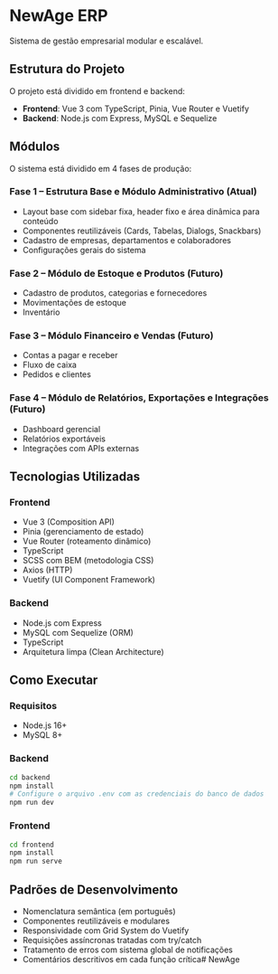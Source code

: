 # NewAge ERP

Sistema de gestão empresarial modular e escalável.

## Estrutura do Projeto

O projeto está dividido em frontend e backend:

- **Frontend**: Vue 3 com TypeScript, Pinia, Vue Router e Vuetify
- **Backend**: Node.js com Express, MySQL e Sequelize

## Módulos

O sistema está dividido em 4 fases de produção:

### Fase 1 – Estrutura Base e Módulo Administrativo (Atual)

- Layout base com sidebar fixa, header fixo e área dinâmica para conteúdo
- Componentes reutilizáveis (Cards, Tabelas, Dialogs, Snackbars)
- Cadastro de empresas, departamentos e colaboradores
- Configurações gerais do sistema

### Fase 2 – Módulo de Estoque e Produtos (Futuro)

- Cadastro de produtos, categorias e fornecedores
- Movimentações de estoque
- Inventário

### Fase 3 – Módulo Financeiro e Vendas (Futuro)

- Contas a pagar e receber
- Fluxo de caixa
- Pedidos e clientes

### Fase 4 – Módulo de Relatórios, Exportações e Integrações (Futuro)

- Dashboard gerencial
- Relatórios exportáveis
- Integrações com APIs externas

## Tecnologias Utilizadas

### Frontend

- Vue 3 (Composition API)
- Pinia (gerenciamento de estado)
- Vue Router (roteamento dinâmico)
- TypeScript
- SCSS com BEM (metodologia CSS)
- Axios (HTTP)
- Vuetify (UI Component Framework)

### Backend

- Node.js com Express
- MySQL com Sequelize (ORM)
- TypeScript
- Arquitetura limpa (Clean Architecture)

## Como Executar

### Requisitos

- Node.js 16+
- MySQL 8+

### Backend

```bash
cd backend
npm install
# Configure o arquivo .env com as credenciais do banco de dados
npm run dev
```

### Frontend

```bash
cd frontend
npm install
npm run serve
```

## Padrões de Desenvolvimento

- Nomenclatura semântica (em português)
- Componentes reutilizáveis e modulares
- Responsividade com Grid System do Vuetify
- Requisições assíncronas tratadas com try/catch
- Tratamento de erros com sistema global de notificações
- Comentários descritivos em cada função crítica# NewAge
